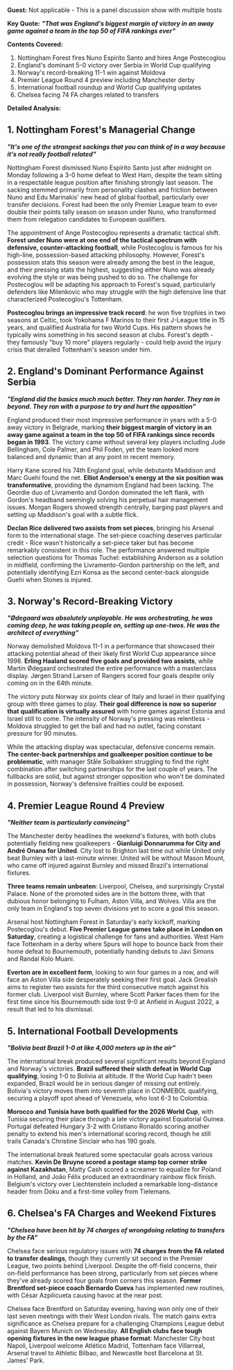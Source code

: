 **Guest:** Not applicable - This is a panel discussion show with multiple hosts

**Key Quote:**
***"That was England's biggest margin of victory in an away game against a team in the top 50 of FIFA rankings ever"***

**Contents Covered:**
1. Nottingham Forest fires Nuno Espírito Santo and hires Ange Postecoglou
2. England's dominant 5-0 victory over Serbia in World Cup qualifying
3. Norway's record-breaking 11-1 win against Moldova
4. Premier League Round 4 preview including Manchester derby
5. International football roundup and World Cup qualifying updates
6. Chelsea facing 74 FA charges related to transfers

**Detailed Analysis:**

## 1. Nottingham Forest's Managerial Change

***"It's one of the strangest sackings that you can think of in a way because it's not really football related"***

Nottingham Forest dismissed Nuno Espírito Santo just after midnight on Monday following a 3-0 home defeat to West Ham, despite the team sitting in a respectable league position after finishing strongly last season. The sacking stemmed primarily from personality clashes and friction between Nuno and Edu Marinakis' new head of global football, particularly over transfer decisions. Forest had been the only Premier League team to ever double their points tally season on season under Nuno, who transformed them from relegation candidates to European qualifiers.

The appointment of Ange Postecoglou represents a dramatic tactical shift. **Forest under Nuno were at one end of the tactical spectrum with defensive, counter-attacking football**, while Postecoglou is famous for his high-line, possession-based attacking philosophy. However, Forest's possession stats this season were already among the best in the league, and their pressing stats the highest, suggesting either Nuno was already evolving the style or was being pushed to do so. The challenge for Postecoglou will be adapting his approach to Forest's squad, particularly defenders like Milenkovic who may struggle with the high defensive line that characterized Postecoglou's Tottenham.

**Postecoglou brings an impressive track record**: he won five trophies in two seasons at Celtic, took Yokohama F Marinos to their first J-League title in 15 years, and qualified Australia for two World Cups. His pattern shows he typically wins something in his second season at clubs. Forest's depth - they famously "buy 10 more" players regularly - could help avoid the injury crisis that derailed Tottenham's season under him.

## 2. England's Dominant Performance Against Serbia

***"England did the basics much much better. They ran harder. They ran in beyond. They ran with a purpose to try and hurt the opposition"***

England produced their most impressive performance in years with a 5-0 away victory in Belgrade, marking **their biggest margin of victory in an away game against a team in the top 50 of FIFA rankings since records began in 1993**. The victory came without several key players including Jude Bellingham, Cole Palmer, and Phil Foden, yet the team looked more balanced and dynamic than at any point in recent memory.

Harry Kane scored his 74th England goal, while debutants Maddison and Marc Guehi found the net. **Elliot Anderson's energy at the six position was transformative**, providing the dynamism England had been lacking. The Geordie duo of Livramento and Gordon dominated the left flank, with Gordon's headband seemingly solving his perpetual hair management issues. Morgan Rogers showed strength centrally, barging past players and setting up Maddison's goal with a subtle flick.

**Declan Rice delivered two assists from set pieces**, bringing his Arsenal form to the international stage. The set-piece coaching deserves particular credit - Rice wasn't historically a set-piece taker but has become remarkably consistent in this role. The performance answered multiple selection questions for Thomas Tuchel: establishing Anderson as a solution in midfield, confirming the Livramento-Gordon partnership on the left, and potentially identifying Ezri Konsa as the second center-back alongside Guehi when Stones is injured.

## 3. Norway's Record-Breaking Victory

***"Ødegaard was absolutely unplayable. He was orchestrating, he was coming deep, he was taking people on, setting up one-twos. He was the architect of everything"***

Norway demolished Moldova 11-1 in a performance that showcased their attacking potential ahead of their likely first World Cup appearance since 1998. **Erling Haaland scored five goals and provided two assists**, while Martin Ødegaard orchestrated the entire performance with a masterclass display. Jørgen Strand Larsen of Rangers scored four goals despite only coming on in the 64th minute.

The victory puts Norway six points clear of Italy and Israel in their qualifying group with three games to play. **Their goal difference is now so superior that qualification is virtually assured** with home games against Estonia and Israel still to come. The intensity of Norway's pressing was relentless - Moldova struggled to get the ball and had no outlet, facing constant pressure for 90 minutes.

While the attacking display was spectacular, defensive concerns remain. **The center-back partnerships and goalkeeper position continue to be problematic**, with manager Ståle Solbakken struggling to find the right combination after switching partnerships for the last couple of years. The fullbacks are solid, but against stronger opposition who won't be dominated in possession, Norway's defensive frailties could be exposed.

## 4. Premier League Round 4 Preview

***"Neither team is particularly convincing"***

The Manchester derby headlines the weekend's fixtures, with both clubs potentially fielding new goalkeepers - **Gianluigi Donnarumma for City and André Onana for United**. City lost to Brighton last time out while United only beat Burnley with a last-minute winner. United will be without Mason Mount, who came off injured against Burnley and missed Brazil's international fixtures.

**Three teams remain unbeaten**: Liverpool, Chelsea, and surprisingly Crystal Palace. None of the promoted sides are in the bottom three, with that dubious honor belonging to Fulham, Aston Villa, and Wolves. Villa are the only team in England's top seven divisions yet to score a goal this season.

Arsenal host Nottingham Forest in Saturday's early kickoff, marking Postecoglou's debut. **Five Premier League games take place in London on Saturday**, creating a logistical challenge for fans and authorities. West Ham face Tottenham in a derby where Spurs will hope to bounce back from their home defeat to Bournemouth, potentially handing debuts to Javi Simons and Randal Kolo Muani.

**Everton are in excellent form**, looking to win four games in a row, and will face an Aston Villa side desperately seeking their first goal. Jack Grealish aims to register two assists for the third consecutive match against his former club. Liverpool visit Burnley, where Scott Parker faces them for the first time since his Bournemouth side lost 9-0 at Anfield in August 2022, a result that led to his dismissal.

## 5. International Football Developments

***"Bolivia beat Brazil 1-0 at like 4,000 meters up in the air"***

The international break produced several significant results beyond England and Norway's victories. **Brazil suffered their sixth defeat in World Cup qualifying**, losing 1-0 to Bolivia at altitude. If the World Cup hadn't been expanded, Brazil would be in serious danger of missing out entirely. Bolivia's victory moves them into seventh place in CONMEBOL qualifying, securing a playoff spot ahead of Venezuela, who lost 6-3 to Colombia.

**Morocco and Tunisia have both qualified for the 2026 World Cup**, with Tunisia securing their place through a late victory against Equatorial Guinea. Portugal defeated Hungary 3-2 with Cristiano Ronaldo scoring another penalty to extend his men's international scoring record, though he still trails Canada's Christine Sinclair who has 190 goals.

The international break featured some spectacular goals across various matches. **Kevin De Bruyne scored a postage stamp top corner strike against Kazakhstan**, Matty Cash scored a screamer to equalize for Poland in Holland, and João Félix produced an extraordinary rainbow flick finish. Belgium's victory over Liechtenstein included a remarkable long-distance header from Doku and a first-time volley from Tielemans.

## 6. Chelsea's FA Charges and Weekend Fixtures

***"Chelsea have been hit by 74 charges of wrongdoing relating to transfers by the FA"***

Chelsea face serious regulatory issues with **74 charges from the FA related to transfer dealings**, though they currently sit second in the Premier League, two points behind Liverpool. Despite the off-field concerns, their on-field performance has been strong, particularly from set pieces where they've already scored four goals from corners this season. **Former Brentford set-piece coach Bernardo Cueva** has implemented new routines, with César Azpilicueta causing havoc at the near post.

Chelsea face Brentford on Saturday evening, having won only one of their last seven meetings with their West London rivals. The match gains extra significance as Chelsea prepare for a challenging Champions League debut against Bayern Munich on Wednesday. **All English clubs face tough opening fixtures in the new league phase format**: Manchester City host Napoli, Liverpool welcome Atlético Madrid, Tottenham face Villarreal, Arsenal travel to Athletic Bilbao, and Newcastle host Barcelona at St. James' Park.
